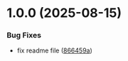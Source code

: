 # 1.0.0 (2025-08-15)


### Bug Fixes

* fix readme file ([866459a](https://github.com/ihrahimi/Kubernetes/commit/866459a78af623f358615d6bd4302aa38286011c))
